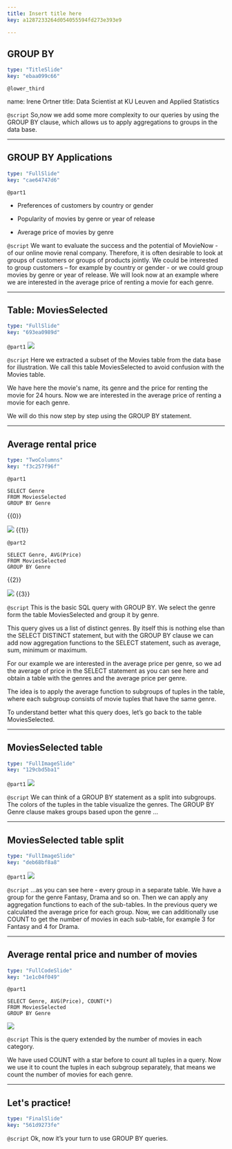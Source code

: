 ```yaml
---
title: Insert title here
key: a1287233264d054055594fd273e393e9

---
```

## GROUP BY

```yaml
type: "TitleSlide"
key: "ebaa099c66"
```

`@lower_third`

name: Irene Ortner
title: Data Scientist at KU Leuven and Applied Statistics


`@script`
So,now we add some more complexity to our queries by using the GROUP BY clause, which allows us to apply aggregations to groups in the data base.


---
## GROUP BY Applications

```yaml
type: "FullSlide"
key: "cae64747d6"
```

`@part1`
- Preferences of customers by country or gender

- Popularity of movies by genre or year of release

- Average price of movies by genre


`@script`
We want to evaluate the success and the potential of MovieNow - of our online movie renal company. Therefore, it is often desirable to look at groups of customers or groups of products jointly. We could be interested to group customers – for example by country or gender - or we could group movies by genre or year of release. We will look now at an example where we are interested in the average price of renting a movie for each genre.


---
## Table: MoviesSelected

```yaml
type: "FullSlide"
key: "693ea0989d"
```

`@part1`
![](http://assets.datacamp.com/production/repositories/3960/datasets/1cb6c4869f4bd1ef9f2e9b25e8ec0db865a7b234/MoviesSub1.png)


`@script`
Here we extracted a subset of the Movies table from the data base for illustration. We call this table MoviesSelected to avoid confusion with the Movies table.

We have here the movie's name, its genre and the price for renting the movie for 24 hours. Now we are interested in the average price of renting a movie for each genre. 

We will do this now step by step using the GROUP BY statement.


---
## Average rental price

```yaml
type: "TwoColumns"
key: "f3c257f96f"
```

`@part1`
```
SELECT Genre
FROM MoviesSelected
GROUP BY Genre
```
{{0}}


![](http://assets.datacamp.com/production/repositories/3960/datasets/36d7f679c74d0b7f87b009df514118806d180b93/ResultsQ1.png)
{{1}}


`@part2`
```
SELECT Genre, AVG(Price)
FROM MoviesSelected
GROUP BY Genre
```
{{2}}

![](http://assets.datacamp.com/production/repositories/3960/datasets/9093ef2ef1279201d25e675612fc85e93900cafa/ResultsQ2.png)
{{3}}


`@script`
This is the basic SQL query with GROUP BY. We select the genre form the table MoviesSelected and group it by genre.

This query gives us a list of distinct genres. By itself this is nothing else than the SELECT DISTINCT statement, but with the GROUP BY clause we can add now aggregation functions to the SELECT statement, such as average, sum, minimum or maximum. 

For our example we are interested in the average price per genre, so we ad the average of price in the SELECT statement as you can see here and obtain a table with the genres and the average price per genre.

The idea is to apply the average function to subgroups of tuples in the table, where each subgroup consists of movie tuples that have the same genre. 

To understand better what this query does, let’s go back to the table MoviesSelected.


---
## MoviesSelected table

```yaml
type: "FullImageSlide"
key: "129cbd5ba1"
```

`@part1`
![](http://assets.datacamp.com/production/repositories/3960/datasets/569529e223225a3ed8c381a4b10519baa7c6e6b1/MoviesSub2.png)


`@script`
We can think of a GROUP BY statement as a split into subgroups. The colors of the tuples in the table visualize the genres. The GROUP BY Genre clause makes groups based upon the genre ...


---
## MoviesSelected table split

```yaml
type: "FullImageSlide"
key: "deb68bf8a8"
```

`@part1`
![](http://assets.datacamp.com/production/repositories/3960/datasets/21525c60073508e7e28763d368fc231c3e265eef/moviesplittables.png)


`@script`
...as you can see here - every group in a separate table. We have a group for the genre Fantasy, Drama and so on. Then we can apply any aggregation functions to each of the sub-tables. In the previous query we calculated the average price for each group. Now, we can additionally use COUNT to get the number of movies in each sub-table, for example 3 for Fantasy and 4 for Drama.


---
## Average rental price and number of movies

```yaml
type: "FullCodeSlide"
key: "1e1c04f049"
```

`@part1`
```
SELECT Genre, AVG(Price), COUNT(*)
FROM MoviesSelected
GROUP BY Genre
```

![](http://assets.datacamp.com/production/repositories/3960/datasets/c01da08ab51306ac2f6c964fa229c339f718783e/ResultsQ3.png)


`@script`
This is the query extended by the number of movies in each category.

We have used COUNT with a star before to count all tuples in a query. Now we use it to count the tuples in each subgroup separately, that means we count the number of movies for each genre.


---
## Let's practice!

```yaml
type: "FinalSlide"
key: "561d9273fe"
```

`@script`
Ok, now it’s your turn to use GROUP BY queries.

